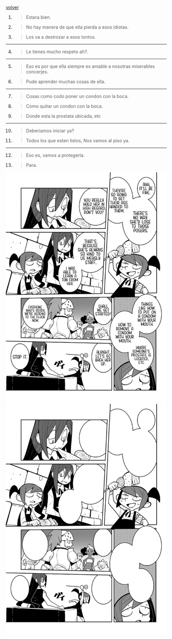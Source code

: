 [volver](./README.md)

1. > Estara bien.
2. > No hay manera de que ella pierda a esos idiotas.
3. > Los va a destrozar a esos tontos.
---
4. > Le tienes mucho respeto ah?.
---
5. > Eso es por que ella siempre es amable a nosotras miserables concerjes.
6. > Pude aprender muchas cosas de ella.
---
7. > Cosas como codo poner un condon con la boca.
8. > Como quitar un condon con la boca.
9. > Donde esta la prostata ubicada, etc
---
10. > Deberiamos iniciar ya?
11. > Todos los que esten listos, Nos vamos al piso ya.
---
12. > Eso es, vamos a protegerla.
13. > Para.

<img src="./assets2/3.jpeg" alt="Pagina" width="600"/>
<img src="./assets2/p3.png" alt="PaginaVacia" width="600"/>
